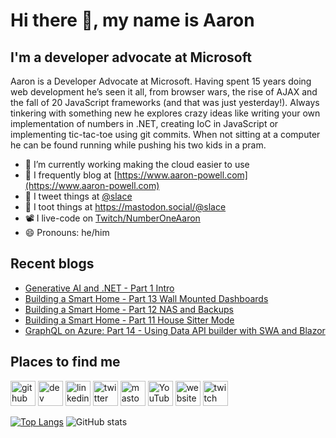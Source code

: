 # Hi there 👋, my name is Aaron

## I'm a developer advocate at Microsoft

Aaron is a Developer Advocate at Microsoft. Having spent 15 years doing web development he’s seen it all, from browser wars, the rise of AJAX and the fall of 20 JavaScript frameworks (and that was just yesterday!). Always tinkering with something new he explores crazy ideas like writing your own implementation of numbers in .NET, creating IoC in JavaScript or implementing tic-tac-toe using git commits. When not sitting at a computer he can be found running while pushing his two kids in a pram.

- 🔭 I’m currently working making the cloud easier to use
- 📄 I frequently blog at [https://www.aaron-powell.com](https://www.aaron-powell.com)
- 📣 I tweet things at [@slace](https://twitter.com/slace)
- 📣 I toot things at <a rel="me" href="https://mastodon.social/@slace">https://mastodon.social/@slace</a>
- 📽 I live-code on [Twitch/NumberOneAaron](https://www.twitch.tv/numberoneaaron)
- 😄 Pronouns: he/him

## Recent blogs

<!--START_SECTION:posts-->
* [Generative AI and .NET - Part 1 Intro](https:&#x2F;&#x2F;www.aaron-powell.com&#x2F;posts&#x2F;2023-09-01-generative-ai-and-dotnet---part-1-intro&#x2F;)
* [Building a Smart Home - Part 13 Wall Mounted Dashboards](https:&#x2F;&#x2F;www.aaron-powell.com&#x2F;posts&#x2F;2023-08-19-building-a-smart-home---part-13-wall-mounted-dashboards&#x2F;)
* [Building a Smart Home - Part 12 NAS and Backups](https:&#x2F;&#x2F;www.aaron-powell.com&#x2F;posts&#x2F;2023-06-22-building-a-smart-home---part-12-nas-and-backups&#x2F;)
* [Building a Smart Home - Part 11 House Sitter Mode](https:&#x2F;&#x2F;www.aaron-powell.com&#x2F;posts&#x2F;2023-04-27-building-a-smart-home---part-11-house-sitter-mode&#x2F;)
* [GraphQL on Azure: Part 14 - Using Data API builder with SWA and Blazor](https:&#x2F;&#x2F;www.aaron-powell.com&#x2F;posts&#x2F;2023-03-16-graphql-on-azure-part-14-using-dab-with-swa-and-blazor&#x2F;)
<!--END_SECTION:posts-->

## Places to find me

[<img src='https://cdn.jsdelivr.net/npm/simple-icons@3.0.1/icons/github.svg' alt='github' height='40'>](https://github.com/aaronpowell) [<img src='https://cdn.jsdelivr.net/npm/simple-icons@3.0.1/icons/dev-dot-to.svg' alt='dev' height='40'>](https://dev.to/aaronpowell) [<img src='https://cdn.jsdelivr.net/npm/simple-icons@3.0.1/icons/linkedin.svg' alt='linkedin' height='40'>](https://www.linkedin.com/in/aaron-powell-66038631/) [<img src='https://cdn.jsdelivr.net/npm/simple-icons@3.0.1/icons/twitter.svg' alt='twitter' height='40'>](https://twitter.com/slace) <a rel="me" href="https://mastodon.social/@slace"><img src='https://cdn.jsdelivr.net/npm/simple-icons@3.0.1/icons/mastodon.svg' alt='mastodon' height='40'></a> [<img src='https://cdn.jsdelivr.net/npm/simple-icons@3.0.1/icons/youtube.svg' alt='YouTube' height='40'>](https://www.youtube.com/channel/aaronpowelldev) [<img src='https://cdn.jsdelivr.net/npm/simple-icons@3.0.1/icons/icloud.svg' alt='website' height='40'>](https://www.aaron-powell.com) [<img src='https://cdn.jsdelivr.net/npm/simple-icons@3.0.1/icons/twitch.svg' alt='twitch' height='40'>](https://www.twitch.tv/numberoneaaron)

[![Top Langs](https://github-readme-stats.vercel.app/api/top-langs/?username=aaronpowell)](https://github.com/anuraghazra/github-readme-stats) ![GitHub stats](https://github-readme-stats.vercel.app/api?username=aaronpowell&show_icons=true)
